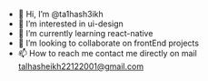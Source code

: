 - 👋 Hi, I’m @ta1hash3ikh
- 👀 I’m interested in ui-design
- 🌱 I’m currently learning react-native
- 💞️ I’m looking to collaborate on frontEnd projects
- 📫 How to reach me contact me directly on mail talhasheikh22122001@gmail.com

<!---
ta1hash3ikh/ta1hash3ikh is a ✨ special ✨ repository because its `README.md` (this file) appears on your GitHub profile.
You can click the Preview link to take a look at your changes.
--->
